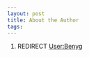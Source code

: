 ```yaml
---
layout: post 
title: About the Author
tags: 
---
```


1.  REDIRECT [User:Benyg](User:Benyg "wikilink")
